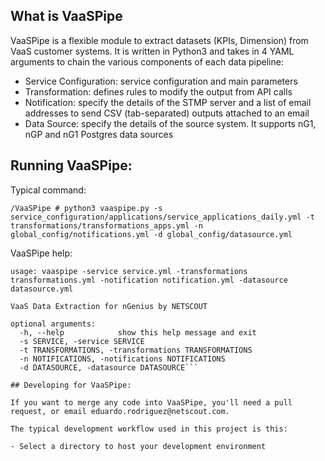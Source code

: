 ## What is VaaSPipe

VaaSPipe is a flexible module to extract datasets (KPIs, Dimension) from VaaS customer systems.
It is written in Python3 and takes in 4 YAML arguments to chain the various components of each data pipeline:

- Service Configuration: service configuration and main parameters
- Transformation: defines rules to modify the output from API calls
- Notification: specify the details of the STMP server and a list of email addresses to send CSV (tab-separated) outputs attached to an email
- Data Source: specify the details of the source system. It supports nG1, nGP and nG1 Postgres data sources

## Running VaaSPipe:

Typical command:

```/VaaSPipe # python3 vaaspipe.py -s service_configuration/applications/service_applications_daily.yml -t transformations/transformations_apps.yml -n global_config/notifications.yml -d global_config/datasource.yml```

VaaSPipe help:

```/VaaSPipe # python3 vaaspipe.py -h
usage: vaaspipe -service service.yml -transformations transformations.yml -notification notification.yml -datasource datasource.yml

VaaS Data Extraction for nGenius by NETSCOUT

optional arguments:
  -h, --help            show this help message and exit
  -s SERVICE, -service SERVICE
  -t TRANSFORMATIONS, -transformations TRANSFORMATIONS
  -n NOTIFICATIONS, -notifications NOTIFICATIONS
  -d DATASOURCE, -datasource DATASOURCE```

## Developing for VaaSPipe:

If you want to merge any code into VaaSPipe, you'll need a pull request, or email eduardo.rodriguez@netscout.com.

The typical development workflow used in this project is this:

- Select a directory to host your development environment

